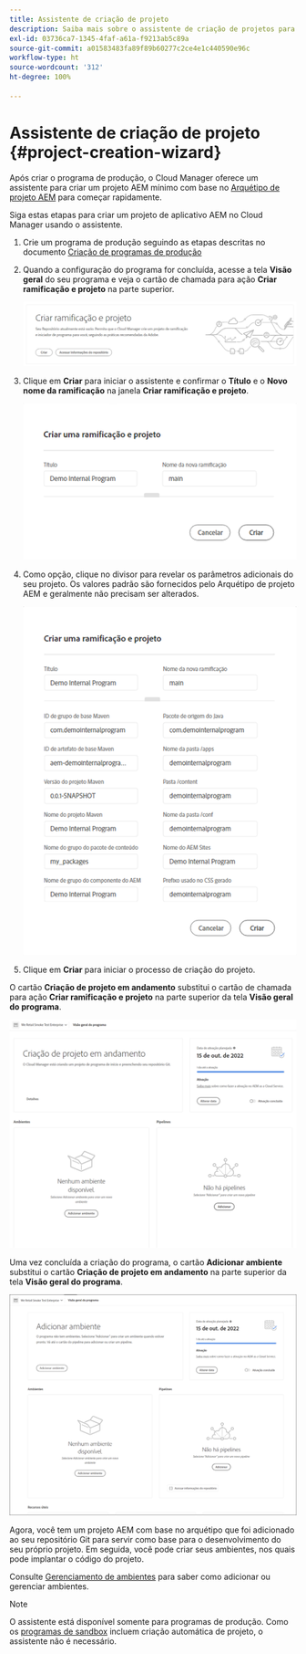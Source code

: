 ```yaml
---
title: Assistente de criação de projeto
description: Saiba mais sobre o assistente de criação de projetos para ajudar você a configurar rapidamente seu projeto após criar seu programa de produção.
exl-id: 03736ca7-1345-4faf-a61a-f9213ab5c89a
source-git-commit: a01583483fa89f89b60277c2ce4e1c440590e96c
workflow-type: ht
source-wordcount: '312'
ht-degree: 100%

---
```


# Assistente de criação de projeto {#project-creation-wizard}

Após criar o programa de produção, o Cloud Manager oferece um assistente para criar um projeto AEM mínimo com base no [Arquétipo de projeto AEM](https://experienceleague.adobe.com/docs/experience-manager-core-components/using/developing/archetype/overview.html?lang=pt-BR) para começar rapidamente.

Siga estas etapas para criar um projeto de aplicativo AEM no Cloud Manager usando o assistente.

1. Crie um programa de produção seguindo as etapas descritas no documento [Criação de programas de produção](creating-production-programs.md)

1. Quando a configuração do programa for concluída, acesse a tela **Visão geral** do seu programa e veja o cartão de chamada para ação **Criar ramificação e projeto** na parte superior.

   ![Cartão de chamada para ação do assistente](assets/create-wizard1.png)

1. Clique em **Criar** para iniciar o assistente e confirmar o **Título** e o **Novo nome da ramificação** na janela **Criar ramificação e projeto**.

   ![Criar ramificação e projeto](assets/create-wizard2.png)

1. Como opção, clique no divisor para revelar os parâmetros adicionais do seu projeto. Os valores padrão são fornecidos pelo Arquétipo de projeto AEM e geralmente não precisam ser alterados.

   ![Parâmetros adicionais do projeto](assets/create-wizard5.png)

1. Clique em **Criar** para iniciar o processo de criação do projeto.


O cartão **Criação de projeto em andamento** substitui o cartão de chamada para ação **Criar ramificação e projeto** na parte superior da tela **Visão geral do programa**.

![Criação do projeto em andamento](assets/create-wizard3.png)

Uma vez concluída a criação do programa, o cartão **Adicionar ambiente** substitui o cartão **Criação de projeto em andamento** na parte superior da tela **Visão geral do programa**.

![Adicionar ambiente](assets/create-wizard4.png)

Agora, você tem um projeto AEM com base no arquétipo que foi adicionado ao seu repositório Git para servir como base para o desenvolvimento do seu próprio projeto. Em seguida, você pode criar seus ambientes, nos quais pode implantar o código do projeto.

Consulte [Gerenciamento de ambientes](/help/implementing/cloud-manager/manage-environments.md) para saber como adicionar ou gerenciar ambientes.

>[!NOTE]
>
>O assistente está disponível somente para programas de produção. Como os [programas de sandbox](introduction-sandbox-programs.md#auto-creation) incluem criação automática de projeto, o assistente não é necessário.